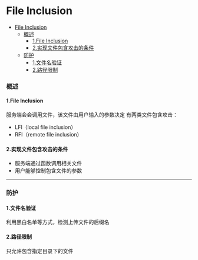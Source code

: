 # File Inclusion

<!-- @import "[TOC]" {cmd="toc" depthFrom=1 depthTo=6 orderedList=false} -->
<!-- code_chunk_output -->

- [File Inclusion](#file-inclusion)
    - [概述](#概述)
      - [1.File Inclusion](#1file-inclusion)
      - [2.实现文件包含攻击的条件](#2实现文件包含攻击的条件)
    - [防护](#防护)
      - [1.文件名验证](#1文件名验证)
      - [2.路径限制](#2路径限制)

<!-- /code_chunk_output -->

### 概述

#### 1.File Inclusion
服务端会会调用文件，该文件由用户输入的参数决定
有两类文件包含攻击：
* LFI（local file inclusion）
* RFI（remote file inclusion）

#### 2.实现文件包含攻击的条件
* 服务端通过函数调用相关文件
* 用户能够控制包含文件的参数

***

### 防护

#### 1.文件名验证
利用黑白名单等方式，检测上传文件的后缀名

#### 2.路径限制
只允许包含指定目录下的文件
